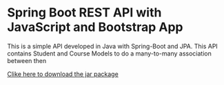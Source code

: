 # Spring Boot REST API with JavaScript and Bootstrap App
This is a simple API developed in Java with Spring-Boot and JPA. This API contains Student and Course Models to do a many-to-many association between then


[Clike here to download the jar package](https://github.com/Vicente-jpro/SimpleAPI/blob/main/.mvn/wrapper/maven-wrapper.jar)
